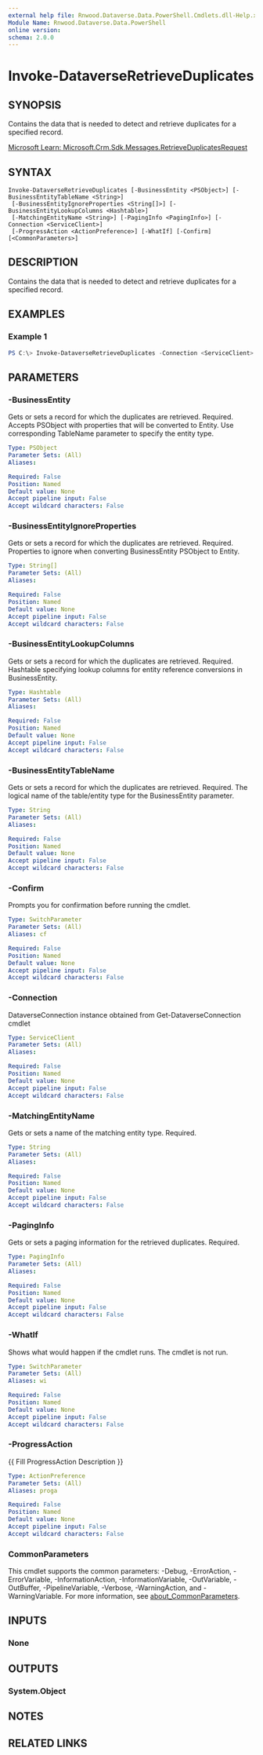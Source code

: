 ```yaml
---
external help file: Rnwood.Dataverse.Data.PowerShell.Cmdlets.dll-Help.xml
Module Name: Rnwood.Dataverse.Data.PowerShell
online version:
schema: 2.0.0
---
```


# Invoke-DataverseRetrieveDuplicates

## SYNOPSIS
Contains the data that is needed to detect and retrieve duplicates for a specified record.

[Microsoft Learn: Microsoft.Crm.Sdk.Messages.RetrieveDuplicatesRequest](https://learn.microsoft.com/dotnet/api/Microsoft.Crm.Sdk.Messages.RetrieveDuplicatesRequest)

## SYNTAX

```
Invoke-DataverseRetrieveDuplicates [-BusinessEntity <PSObject>] [-BusinessEntityTableName <String>]
 [-BusinessEntityIgnoreProperties <String[]>] [-BusinessEntityLookupColumns <Hashtable>]
 [-MatchingEntityName <String>] [-PagingInfo <PagingInfo>] [-Connection <ServiceClient>]
 [-ProgressAction <ActionPreference>] [-WhatIf] [-Confirm] [<CommonParameters>]
```

## DESCRIPTION
Contains the data that is needed to detect and retrieve duplicates for a specified record.

## EXAMPLES

### Example 1
```powershell
PS C:\> Invoke-DataverseRetrieveDuplicates -Connection <ServiceClient> -BusinessEntity <PSObject> -BusinessEntityTableName <String> -BusinessEntityIgnoreProperties <String[]> -BusinessEntityLookupColumns <Hashtable> -MatchingEntityName <String> -PagingInfo <PagingInfo>
```

## PARAMETERS

### -BusinessEntity
Gets or sets a record for which the duplicates are retrieved. Required. Accepts PSObject with properties that will be converted to Entity. Use corresponding TableName parameter to specify the entity type.

```yaml
Type: PSObject
Parameter Sets: (All)
Aliases:

Required: False
Position: Named
Default value: None
Accept pipeline input: False
Accept wildcard characters: False
```

### -BusinessEntityIgnoreProperties
Gets or sets a record for which the duplicates are retrieved. Required. Properties to ignore when converting BusinessEntity PSObject to Entity.

```yaml
Type: String[]
Parameter Sets: (All)
Aliases:

Required: False
Position: Named
Default value: None
Accept pipeline input: False
Accept wildcard characters: False
```

### -BusinessEntityLookupColumns
Gets or sets a record for which the duplicates are retrieved. Required. Hashtable specifying lookup columns for entity reference conversions in BusinessEntity.

```yaml
Type: Hashtable
Parameter Sets: (All)
Aliases:

Required: False
Position: Named
Default value: None
Accept pipeline input: False
Accept wildcard characters: False
```

### -BusinessEntityTableName
Gets or sets a record for which the duplicates are retrieved. Required. The logical name of the table/entity type for the BusinessEntity parameter.

```yaml
Type: String
Parameter Sets: (All)
Aliases:

Required: False
Position: Named
Default value: None
Accept pipeline input: False
Accept wildcard characters: False
```

### -Confirm
Prompts you for confirmation before running the cmdlet.

```yaml
Type: SwitchParameter
Parameter Sets: (All)
Aliases: cf

Required: False
Position: Named
Default value: None
Accept pipeline input: False
Accept wildcard characters: False
```

### -Connection
DataverseConnection instance obtained from Get-DataverseConnection cmdlet

```yaml
Type: ServiceClient
Parameter Sets: (All)
Aliases:

Required: False
Position: Named
Default value: None
Accept pipeline input: False
Accept wildcard characters: False
```

### -MatchingEntityName
Gets or sets a name of the matching entity type. Required.

```yaml
Type: String
Parameter Sets: (All)
Aliases:

Required: False
Position: Named
Default value: None
Accept pipeline input: False
Accept wildcard characters: False
```

### -PagingInfo
Gets or sets a paging information for the retrieved duplicates. Required.

```yaml
Type: PagingInfo
Parameter Sets: (All)
Aliases:

Required: False
Position: Named
Default value: None
Accept pipeline input: False
Accept wildcard characters: False
```

### -WhatIf
Shows what would happen if the cmdlet runs. The cmdlet is not run.

```yaml
Type: SwitchParameter
Parameter Sets: (All)
Aliases: wi

Required: False
Position: Named
Default value: None
Accept pipeline input: False
Accept wildcard characters: False
```

### -ProgressAction
{{ Fill ProgressAction Description }}

```yaml
Type: ActionPreference
Parameter Sets: (All)
Aliases: proga

Required: False
Position: Named
Default value: None
Accept pipeline input: False
Accept wildcard characters: False
```

### CommonParameters
This cmdlet supports the common parameters: -Debug, -ErrorAction, -ErrorVariable, -InformationAction, -InformationVariable, -OutVariable, -OutBuffer, -PipelineVariable, -Verbose, -WarningAction, and -WarningVariable. For more information, see [about_CommonParameters](http://go.microsoft.com/fwlink/?LinkID=113216).

## INPUTS

### None
## OUTPUTS

### System.Object
## NOTES

## RELATED LINKS
